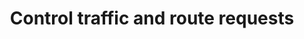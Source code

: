 ---
linkTitle: "Traffic management"
title: Control traffic and route requests
weight: 400
next: /docs/traffic-management/destination-types/
---